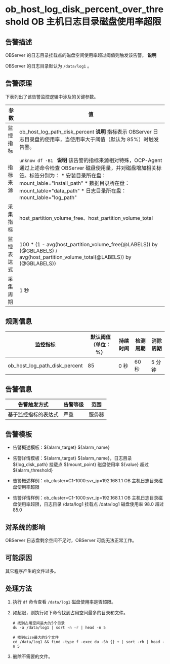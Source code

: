 ob_host_log_disk_percent_over_threshold OB 主机日志目录磁盘使用率超限
=============================================================================



告警描述
-------------------------

OBServer 的日志目录挂载点的磁盘空间使用率超过阈值则触发该告警。
**说明**



OBServer 的日志目录默认为 `/data/log1` 。

告警原理
-------------------------

下表列出了该告警监控逻辑中涉及的关键参数。


|  参数   |                                                                                                                                                                                             值                                                                                                                                                                                             |
|-------|-------------------------------------------------------------------------------------------------------------------------------------------------------------------------------------------------------------------------------------------------------------------------------------------------------------------------------------------------------------------------------------------|
| 监控指标  | ob_host_log_path_disk_percent **说明**  指标表示 OBServer 日志目录盘的使用率，当使用率大于阈值（默认为 85%）时触发告警。                                                                                                                                                                                                                                                                     |
| 指标来源  | ```unknow df -B1 ```  **说明**  该告警的指标来源相对特殊，OCP-Agent 通过上述命令检查 OBServer 磁盘使用量，并对磁盘增加相关标签。标签分别为： * 安装目录所在盘：mount_lable="install_path"   * 数据目录所在盘：mount_lable="data_path"   * 日志目录所在盘：mount_lable="log_path"    |
| 采集指标  | host_partition_volume_free、host_partition_volume_total                                                                                                                                                                                                                                                                                                                                    |
| 监控表达式 | 100 \* (1 - avg(host_partition_volume_free{@LABELS}) by (@GBLABELS) / avg(host_partition_volume_total{@LABELS}) by (@GBLABELS))                                                                                                                                                                                                                                                           |
| 采集周期  | 1 秒                                                                                                                                                                                                                                                                                                                                                                                       |



规则信息
-------------------------



|             监控指标              | 默认阈值（单位：%） | 持续时间 | 检测周期 | 消除周期 |
|-------------------------------|------------|------|------|------|
| ob_host_log_path_disk_percent | 85         | 0 秒  | 60 秒 | 5 分钟 |



告警信息
-------------------------



|   告警触发方式   | 告警等级 | 范围  |
|------------|------|-----|
| 基于监控指标的表达式 | 严重   | 服务器 |



告警模板
-------------------------

* 告警概述模板：${alarm_target} ${alarm_name}



* 告警详情模板：${alarm_target} ${alarm_name}，日志目录 ${log_disk_path} 挂载点 ${mount_point} 磁盘使用率 ${value} 超过 ${alarm_threshold}



* 告警概述样例：ob_cluster=C1-1000:svr_ip=192.168.1.1 OB 主机日志目录磁盘使用率超限



* 告警详情样例：ob_cluster=C1-1000:svr_ip=192.168.1.1 OB 主机日志目录磁盘使用率超限，日志目录 /data/log1 挂载点 /data/log1 磁盘使用率 98.0 超过 85.0






对系统的影响
---------------------------

OBServer 日志盘剩余空间不足时，OBServer 可能无法正常工作。

可能原因
-------------------------

其它程序产生的文件过多。

处理方法
-------------------------

1. 执行 `df` 命令查看 `/data/log1` 磁盘使用率是否超限。



2. 如超限，则执行如下命令找到占用空间最多的目录和文件。

   ```shell
   # 找到占用空间最大的5个目录
   du -a /data/log1 | sort -n -r | head -n 5

   # 找到size最大的5个文件
   cd /data/log1 && find -type f -exec du -Sh {} + | sort -rh | head -n 5
   ```



3. 删除不需要的文件。
